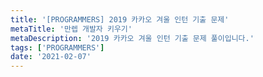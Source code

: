 ```yaml
---
title: '[PROGRAMMERS] 2019 카카오 겨울 인턴 기출 문제'
metaTitle: '만렙 개발자 키우기'
metaDescription: '2019 카카오 겨울 인턴 기출 문제 풀이입니다.'
tags: ['PROGRAMMERS']
date: '2021-02-07'
---
```

